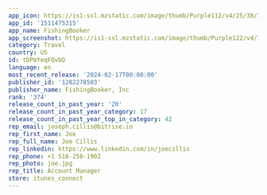 ```yaml
---
app_icon: https://is1-ssl.mzstatic.com/image/thumb/Purple112/v4/25/38/13/2538133f-e70d-227d-9458-0e6cbc3a5ae8/AppIcon-0-0-1x_U007epad-0-7-0-85-220.png/1024x1024bb.png
app_id: '1511475315'
app_name: FishingBooker
app_screenshot: https://is1-ssl.mzstatic.com/image/thumb/Purple122/v4/1e/9f/dd/1e9fdd02-5dcf-b120-a6c1-7fb0d9d7f175/6a2e0365-a010-4600-b403-c96ba25b351d_6.5_U0027_AppStore__U00231.jpg/1242x2688bb.png
category: Travel
country: US
id: tDPmYeqFQvbD
language: en
most_recent_release: '2024-02-17T00:00:00'
publisher_id: '1282278503'
publisher_name: FishingBooker, Inc
rank: '374'
release_count_in_past_year: '20'
release_count_in_past_year_category: 17
release_count_in_past_year_top_in_category: 42
rep_email: joseph.cillis@bitrise.io
rep_first_name: Joe
rep_full_name: Joe Cillis
rep_linkedin: https://www.linkedin.com/in/joecillis
rep_phone: +1 518-258-1902
rep_photo: joe.jpg
rep_title: Account Manager
store: itunes_connect
---
```

